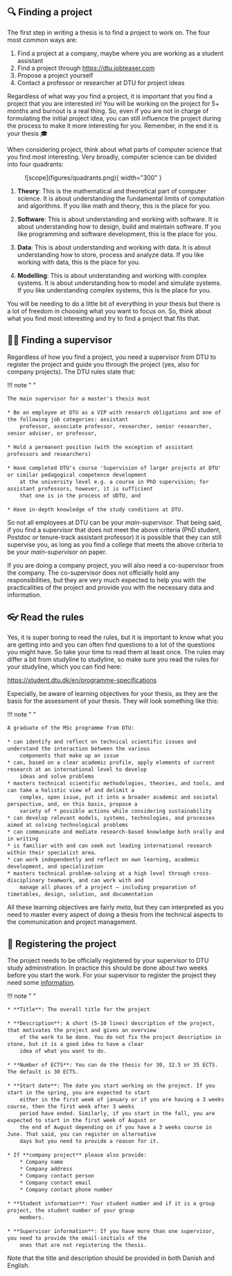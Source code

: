 ## 🔍 Finding a project

The first step in writing a thesis is to find a project to work on. The four most common ways are:

1. Find a project at a company, maybe where you are working as a student assistant
2. Find a project through <https://dtu.jobteaser.com>
3. Propose a project yourself
4. Contact a professor or researcher at DTU for project ideas

Regardless of what way you find a project, it is important that you find a project that you are interested in! You will
be working on the project for 5+ months and burnout is a real thing. So, even if you are not in charge of formulating
the initial project idea, you can still influence the project during the process to make it more interesting for you.
Remember, in the end it is your thesis 🎓

When considering project, think about what parts of computer science that you find most interesting. Very broadly,
computer science can be divided into four quadrants:

<figure markdown="span">
  ![scope](figures/quadrants.png){ width="300" }
</figure>

1. **Theory**: This is the mathematical and theoretical part of computer science. It is about understanding the
    fundamental limits of computation and algorithms. If you like math and theory, this is the place for you.

2. **Software**: This is about understanding and working with software. It is about understanding how to design, build
    and maintain software. If you like programming and software development, this is the place for you.

3. **Data**: This is about understanding and working with data. It is about understanding how to store, process and
    analyze data. If you like working with data, this is the place for you.

4. **Modelling**: This is about understanding and working with complex systems. It is about understanding how to model
    and simulate systems. If you like understanding complex systems, this is the place for you.

You will be needing to do a little bit of everything in your thesis but there is a lot of freedom in choosing what
you want to focus on. So, think about what you find most interesting and try to find a project that fits that.

## 🧙‍♂️ Finding a supervisor

Regardless of how you find a project, you need a supervisor from DTU to register the project and guide you through the
project (yes, also for company projects). The DTU rules state that:

!!! note " "

    The main supervisor for a master's thesis must

    * Be an employee at DTU as a VIP with research obligations and one of the following job categories: assistant
        professor, associate professor, researcher, senior researcher, senior adviser, or professor,

    * Hold a permanent position (with the exception of assistant professors and researchers)

    * Have completed DTU's course 'Supervision of larger projects at DTU' or similar pedagogical competence development
        at the university level e.g. a course in PhD supervision; for assistant professors, however, it is sufficient
        that one is in the process of UDTU, and

    * Have in-depth knowledge of the study conditions at DTU.

So not all employees at DTU can be your *main-supervisor*. That being said, if you find a supervisor that does not
meet the above criteria (PhD student, Postdoc or tenure-track assistant professor) it is possible that they can still
supervise you, as long as you find a college that meets the above criteria to be your *main-supervisor* on paper.

If you are doing a company project, you will also need a co-supervisor from the company. The co-supervisor does not
officially hold any responsibilities, but they are very much expected to help you with the practicalities of the project
and provide you with the necessary data and information.

## 👓 Read the rules

Yes, it is super boring to read the rules, but it is important to know what you are getting into and you can often
find questions to a lot of the questions you might have. So take your time to read them at least once. The rules may
differ a bit from studyline to studyline, so make sure you read the rules for your studyline, which you can find here:

<https://student.dtu.dk/en/programme-specifications>

Especially, be aware of learning objectives for your thesis, as they are the basis for the assessment of your thesis.
They will look something like this:

!!! note " "

    A graduate of the MSc programme from DTU:

    * can identify and reflect on technical scientific issues and understand the interaction between the various
        components that make up an issue
    * can, based on a clear academic profile, apply elements of current research at an international level to develop
        ideas and solve problems
    * masters technical scientific methodologies, theories, and tools, and can take a holistic view of and delimit a
        complex, open issue, put it into a broader academic and societal perspective, and, on this basis, propose a
        variety of * possible actions while considering sustainability
    * can develop relevant models, systems, technologies, and processes aimed at solving technological problems
    * can communicate and mediate research-based knowledge both orally and in writing
    * is familiar with and can seek out leading international research within their specialist area.
    * can work independently and reflect on own learning, academic development, and specialization
    * masters technical problem-solving at a high level through cross-disciplinary teamwork, and can work with and
        manage all phases of a project – including preparation of timetables, design, solution, and documentation

All these learning objectives are fairly *meta*, but they can interpreted as you need to master every aspect of doing
a thesis from the technical aspects to the communication and project management.

## 💾 Registering the project

The project needs to be officially registered by your supervisor to DTU study administration. In practice this should
be done about two weeks before you start the work. For your supervisor to register the project they need some
[information](include/DTUs_projektindberetning.pdf).

!!! note " "

    * **Title**: The overall title for the project

    * **Description**: A short (5-10 lines) description of the project, that motivates the project and gives an overview
        of the work to be done. You do not fix the project description in stone, but it is a good idea to have a clear
        idea of what you want to do.

    * **Number of ECTS**: You can do the thesis for 30, 32.5 or 35 ECTS. The default is 30 ECTS.

    * **Start date**: The date you start working on the project. If you start in the spring, you are expected to start
        either in the first week of january or if you are having a 3 weeks course, then the first week after 3 weeks
        period have ended. Similarly, if you start in the fall, you are expected to start in the first week of August or
        the end of August depending on if you have a 3 weeks course in June. That said, you can register on alternative
        days but you need to provide a reason for it.

    * If **company project** please also provide:
        * Company name
        * Company address
        * Company contact person
        * Company contact email
        * Company contact phone number

    * **Student information**: Your student number and if it is a group project, the student number of your group
        members.

    * **Supervisor information**: If you have more than one supervisor, you need to provide the email-initials of the
        ones that are not registering the thesis.

Note that the title and description should be provided in both Danish and English.
